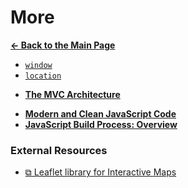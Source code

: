 # More

[**&larr; Back to the Main Page**](./../README.md)

- [`window`](./window.md)
- [`location`](./location-property.md)

<div></div>

- [**The MVC Architecture**](./mvc.md)

<div></div>

- [**Modern and Clean JavaScript Code**](./modern-js-code.md)
- [**JavaScript Build Process: Overview**](./js-build-overview.md)

<div></div>

### External Resources

- [&#10697; Leaflet library for Interactive Maps](https://leafletjs.com/)

<br>
